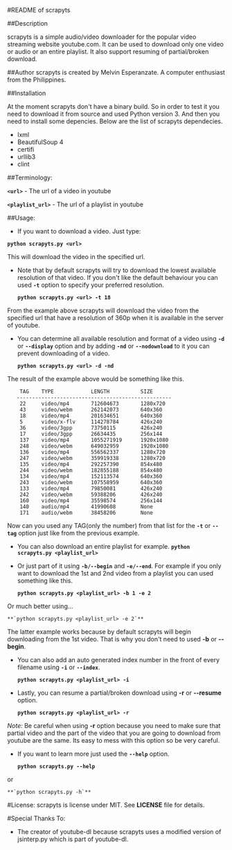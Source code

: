 #README of scrapyts

##Description

scrapyts is a simple audio/video downloader for the popular video streaming website youtube.com. It can be used to download only one video or audio or an entire playlist. It also support resuming of partial/broken download.

##Author
  scrapyts is created by Melvin Esperanzate. A computer enthusiast from the Philippines.

##Installation

  At the moment scrapyts don't have a binary build. So in order to test it you need to download it from source and used Python version 3. And then you need to install some depencies. Below are the list of scrapyts dependecies.

  * lxml
  * BeautifulSoup 4
  * certifi
  * urllib3
  * clint

##Terminology:

**`<url>`**          - The url of a video in youtube

**`<playlist_url>`** - The url of a playlist in youtube

##Usage:
  * If you want to download a video. Just type:

  **`python scrapyts.py <url>`**

  This will download the video in the specified url.

  * Note that by default scrapyts will try to download the lowest available resolution of that video. If you don't like the default behaviour you can used **`-t`** option to specify your preferred resolution.

    **`python scrapyts.py <url> -t 18`**

  From the example above scrapyts will download the video from the specified url that have a resolution of 360p when it is available in the server of youtube.
  
  * You can determine all available resolution and format of a video using **`-d`** or **`--display`** option and by adding **`-nd`** or **`--nodownload`** to it you can prevent downloading of a video.

    **`python scrapyts.py <url> -d -nd`**

  The result of the example above would be something like this.
 ```--------------------------------------------------
     TAG    TYPE            LENGTH          SIZE
    --------------------------------------------------
     22     video/mp4       712604673       1280x720
     43     video/webm      262142073       640x360
     18     video/mp4       201634651       640x360
     5      video/x-flv     114278784       426x240
     36     video/3gpp      73750115        426x240
     17     video/3gpp      26634435        256x144
     137    video/mp4       1055271919      1920x1080
     248    video/webm      649032959       1920x1080
     136    video/mp4       556562337       1280x720
     247    video/webm      359919338       1280x720
     135    video/mp4       292257390       854x480
     244    video/webm      182855188       854x480
     134    video/mp4       152113574       640x360
     243    video/webm      107558959       640x360
     133    video/mp4       79850081        426x240
     242    video/webm      59388206        426x240
     160    video/mp4       35598574        256x144
     140    audio/mp4       41990608        None
     171    audio/webm      38458206        None
  ```

  Now can you used any TAG(only the number) from that list for the **`-t`** or **`--tag`** option just like from the previous example.
  
  * You can also download an entire playlist for example.
    **`python scrapyts.py <playlist_url>`**

  * Or just part of it using **`-b/--begin`** and **`-e/--end`**. For example if you only want to download the 1st and 2nd video from a playlist you can used something like this.

    **`python scrapyts.py <playlist_url> -b 1 -e 2`**
    
  Or much better using...

    **`python scrapyts.py <playlist_url> -e 2`**
    
  The latter example works because by default scrapyts will begin downloading from the 1st video. That is why you don't need to used **-b** or **--begin**.
  
  * You can also add an auto generated index number in the front of every filename using **`-i`** or **`--index`**.

    **`python scrapyts.py <playlist_url> -i`**
    
  * Lastly, you can resume a partial/broken download using **-r** or **--resume** option.
    
    **`python scrapyts.py <playlist_url> -r`**
    
  *Note:* Be careful when using **-r** option because you need to make sure that partial video and the part of the video that you are going to download from youtube are the same. Its easy to mess with this option so be very careful.
  
  * If you want to learn more just used the **`--help`** option.
    
    **`python scrapyts.py --help`**

  or

    **`python scrapyts.py -h`**

#License:
  scrapyts is license under MIT. See **LICENSE** file for details.

#Special Thanks To:
  * The creator of youtube-dl because scrapyts uses a modified version of jsinterp.py which is part of youtube-dl.